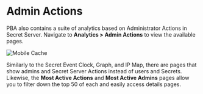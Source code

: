 [title]: # (Admin Actions)
[tags]: # (Privileged Behavior Analytics,PBA,Operations,Admin Actions)
[priority]: # (4100)

# Admin Actions

PBA also contains a suite of analytics based on Administrator Actions in Secret Server. Navigate to **Analytics > Admin Actions** to view the available pages.

![Mobile Cache](24-admin-actions)

Similarly to the Secret Event Clock, Graph, and IP Map, there are pages that show admins and Secret Server Actions instead of users and Secrets. Likewise, the **Most Active Actions** and **Most Active Admins** pages allow you to filter down the top 50 of each and easily access details pages.
